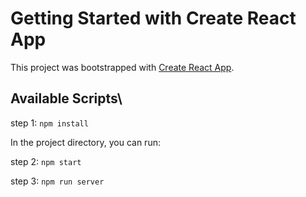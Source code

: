 # Getting Started with Create React App

This project was bootstrapped with [Create React App](https://github.com/facebook/create-react-app).

## Available Scripts\
step 1: `npm install`

In the project directory, you can run:

step 2: `npm start`

step 3: `npm run server`
                    
